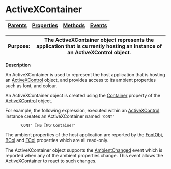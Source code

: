 




<h1 class="heading"><span class="name">ActiveXContainer</span></h1>

| [Parents](../ParentLists/ActiveXContainer.htm) | [Properties](../PropLists/ActiveXContainer.htm) | [Methods](../MethodLists/ActiveXContainer.htm) | [Events](../EventLists/ActiveXContainer.htm) |
| --- | --- | --- | ---  |


| Purpose: | The ActiveXContainer object represents the application that is currently hosting an instance of an ActiveXControl object. |
| --- | ---  |


**Description**


An ActiveXContainer is used to represent the host application that is hosting an [ActiveXControl](activexcontrol.md) object, and provides access to its ambient properties such as font, and colour.



An ActiveXContainer object is created using the [Container](./container.md) property of the [ActiveXControl](activexcontrol.md) object.


For example, the following expression, executed within an [ActiveXControl](activexcontrol.md) instance creates an ActiveXContainer named `'CONT'`
```apl
      'CONT' ⎕NS ⎕WG'Container'
```


The ambient properties of the host application are reported by the [FontObj](./fontobj.md), [BCol](./fcol.md) and [FCol](./bcol.md) properties which are all read-only.


The ActiveXContainer object supports the [AmbientChanged](./ambientchanged.md) event which is reported when any of the ambient properties change. This event allows the ActiveXContainer to react to such changes.



